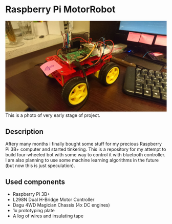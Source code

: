 # Raspberry Pi MotorRobot

![](https://github.com/thinkofher/motorpibot/blob/master/data/motor.jpg)
This is a photo of very early stage of project.

## Description
Aftery many months i finally bought some stuff for my precious Raspberry Pi 3B+ computer and started tinkering. This is a repository for my attempt to build four-wheeled bot with some way to control it with bluetooth controller. I am also planning to use some machine learning algorithms in the future (but now this is just speculation).

## Used components
- Raspberry Pi 3B+
- L298N Dual H-Bridge Motor Controller
- Dagu 4WD Magician Chassis (4x DC engines)
- 1x prototyping plate
- A log of wires and insulating tape
